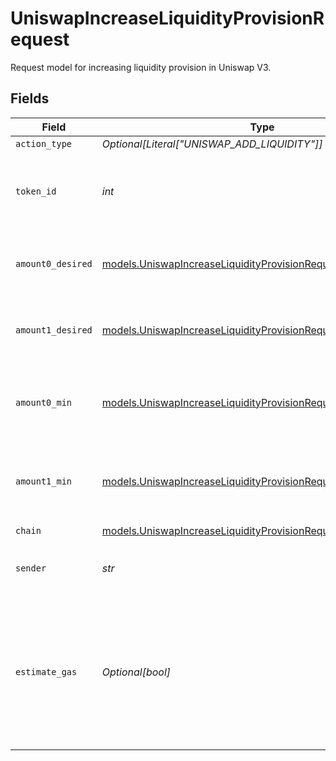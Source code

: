 # UniswapIncreaseLiquidityProvisionRequest

Request model for increasing liquidity provision in Uniswap V3.


## Fields

| Field                                                                                                                                | Type                                                                                                                                 | Required                                                                                                                             | Description                                                                                                                          | Example                                                                                                                              |
| ------------------------------------------------------------------------------------------------------------------------------------ | ------------------------------------------------------------------------------------------------------------------------------------ | ------------------------------------------------------------------------------------------------------------------------------------ | ------------------------------------------------------------------------------------------------------------------------------------ | ------------------------------------------------------------------------------------------------------------------------------------ |
| `action_type`                                                                                                                        | *Optional[Literal["UNISWAP_ADD_LIQUIDITY"]]*                                                                                         | :heavy_minus_sign:                                                                                                                   | N/A                                                                                                                                  |                                                                                                                                      |
| `token_id`                                                                                                                           | *int*                                                                                                                                | :heavy_check_mark:                                                                                                                   | Token ID of the NFT representing the liquidity provisioned position.                                                                 |                                                                                                                                      |
| `amount0_desired`                                                                                                                    | [models.UniswapIncreaseLiquidityProvisionRequestAmount0Desired](../models/uniswapincreaseliquidityprovisionrequestamount0desired.md) | :heavy_check_mark:                                                                                                                   | The desired amount of the first token to deposit                                                                                     | 1.5                                                                                                                                  |
| `amount1_desired`                                                                                                                    | [models.UniswapIncreaseLiquidityProvisionRequestAmount1Desired](../models/uniswapincreaseliquidityprovisionrequestamount1desired.md) | :heavy_check_mark:                                                                                                                   | The desired amount of the second token to deposit                                                                                    | 1.7                                                                                                                                  |
| `amount0_min`                                                                                                                        | [models.UniswapIncreaseLiquidityProvisionRequestAmount0Min](../models/uniswapincreaseliquidityprovisionrequestamount0min.md)         | :heavy_check_mark:                                                                                                                   | The minimum amount of the first token to deposit                                                                                     | 1.4                                                                                                                                  |
| `amount1_min`                                                                                                                        | [models.UniswapIncreaseLiquidityProvisionRequestAmount1Min](../models/uniswapincreaseliquidityprovisionrequestamount1min.md)         | :heavy_check_mark:                                                                                                                   | The minimum amount of the second token to deposit                                                                                    | 1.6                                                                                                                                  |
| `chain`                                                                                                                              | [models.UniswapIncreaseLiquidityProvisionRequestChain](../models/uniswapincreaseliquidityprovisionrequestchain.md)                   | :heavy_check_mark:                                                                                                                   | N/A                                                                                                                                  |                                                                                                                                      |
| `sender`                                                                                                                             | *str*                                                                                                                                | :heavy_check_mark:                                                                                                                   | The address of the transaction sender.                                                                                               | 0x29F20a192328eF1aD35e1564aBFf4Be9C5ce5f7B                                                                                           |
| `estimate_gas`                                                                                                                       | *Optional[bool]*                                                                                                                     | :heavy_minus_sign:                                                                                                                   | Determines whether to estimate gas costs for transactions, also verifying that the transaction can be successfully executed.         |                                                                                                                                      |